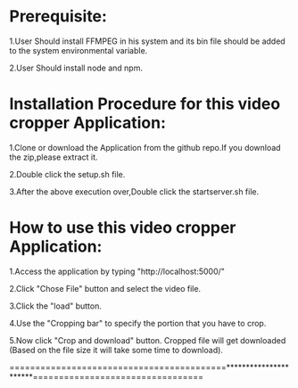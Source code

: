 Prerequisite:
=============
1.User Should install FFMPEG in his system and its bin file should be added to the system environmental variable.

2.User Should install node and npm.


Installation Procedure for this video cropper Application:
==========================================================
1.Clone or download the Application from the github repo.If you download the zip,please extract it.

2.Double click the setup.sh file.

3.After the above execution over,Double click the startserver.sh file.


How to use this video cropper Application:
==========================================
1.Access the application by typing "http://localhost:5000/"

2.Click "Chose File" button and select the video file.

3.Click the "load" button.

4.Use the "Cropping bar" to specify the portion that you have to crop.

5.Now click "Crop and download" button. Cropped file will get downloaded (Based on the file size it will take some time to download).

==========================================**********************=================================
